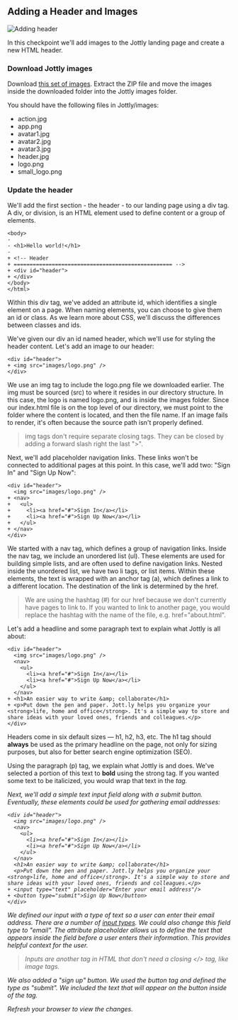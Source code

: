 ## Adding a Header and Images

![Adding header](http://cl.ly/WFBz/03-header.png)

In this checkpoint we'll add images to the Jottly landing page and create a new HTML header.

### Download Jottly images

Download [this set of images](http://cl.ly/WFEA/Jottly-Images.zip). Extract the ZIP file and move the images inside the downloaded folder into the Jottly images folder.

You should have the following files in Jottly/images:

* action.jpg
* app.png
* avatar1.jpg
* avatar2.jpg
* avatar3.jpg
* header.jpg
* logo.png
* small_logo.png

### Update the header

We'll add the first section - the header - to our landing page using a div tag. A div, or division, is an HTML element used to define content or a group of elements.

```html(index.html)
<body>
-
- <h1>Hello world!</h1>
-
+ <!-- Header
+ ================================================== -->
+ <div id="header">
+ </div>
</body>
</html>
```

Within this div tag, we've added an attribute id, which identifies a single element on a page. When naming elements, you can choose to give them an id or class. As we learn more about CSS, we'll discuss the differences between classes and ids.

We've given our div an id named header, which we'll use for styling the header content. Let's add an image to our header:

```html(index.html)
<div id="header">
+ <img src="images/logo.png" />
</div>
```

We use an img tag to include the logo.png file we downloaded earlier. The img must be sourced (src) to where it resides in our directory structure. In this case, the logo is named logo.png, and is inside the images folder. Since our index.html file is on the top level of our directory, we must point to the folder where the content is located, and then the file name. If an image fails to render, it's often because the source path isn't properly defined.

> img tags don't require separate closing tags. They can be closed by adding a forward slash right the last ">".

Next, we'll add placeholder navigation links. These links won't be connected to additional pages at this point. In this case, we'll add two: "Sign In" and "Sign Up Now":

```html(index.html)
<div id="header">
  <img src="images/logo.png" />
+ <nav>
+   <ul>
+     <li><a href="#">Sign In</a></li>
+     <li><a href="#">Sign Up Now</a></li>
+   </ul>
+ </nav>
</div>
```

We started with a nav tag, which defines a group of navigation links. Inside the nav tag, we include an unordered list (ul). These elements are used for building simple lists, and are often used to define navigation links. Nested inside the unordered list, we have two li tags, or list items. Within these elements, the text is wrapped with an anchor tag (a), which defines a link to a different location. The destination of the link is determined by the href.

> We are using the hashtag (#) for our href because we don't currently have pages to link to. If you wanted to link to another page, you would replace the hashtag with the name of the file, e.g. href="about.html".

Let's add a headline and some paragraph text to explain what Jottly is all about:

```html(index.html)
<div id="header">
  <img src="images/logo.png" />
  <nav>
    <ul>
      <li><a href="#">Sign In</a></li>
      <li><a href="#">Sign Up Now</a></li>
    </ul>
  </nav>
+ <h1>An easier way to write &amp; collaborate</h1>
+ <p>Put down the pen and paper. Jott.ly helps you organize your <strong>life, home and office</strong>. It's a simple way to store and share ideas with your loved ones, friends and colleagues.</p>
</div>
```

Headers come in six default sizes — h1, h2, h3, etc. The h1 tag should **always** be used as the primary headline on the page, not only for sizing purposes, but also for better search engine optimization (SEO).

Using the paragraph (p) tag, we explain what Jottly is and does. We've selected a portion of this text to **bold** using the strong tag. If you wanted some text to be italicized, you would wrap that text in the <em> tag.

Next, we'll add a simple text input field along with a submit button. Eventually, these elements could be used for gathering email addresses:

```html(index.html)
<div id="header">
  <img src="images/logo.png" />
  <nav>
    <ul>
      <li><a href="#">Sign In</a></li>
      <li><a href="#">Sign Up Now</a></li>
    </ul>
  </nav>
  <h1>An easier way to write &amp; collaborate</h1>
  <p>Put down the pen and paper. Jott.ly helps you organize your <strong>life, home and office</strong>. It's a simple way to store and share ideas with your loved ones, friends and colleagues.</p>
+ <input type="text" placeholder="Enter your email address"/>
+ <button type="submit">Sign Up Now</button>
</div>
```

We defined our input with a type of text so a user can enter their email address. There are a number of [input types](http://www.w3schools.com/tags/att_input_type.asp). We could also change this field type to "email". The attribute placeholder allows us to define the text that appears inside the field before a user enters their information. This provides helpful context for the user.

> Inputs are another tag in HTML that don't need a closing </> tag, like image tags.

We also added a "sign up" button. We used the button tag and defined the type as "submit". We included the text that will appear on the button inside of the tag.

Refresh your browser to view the changes.